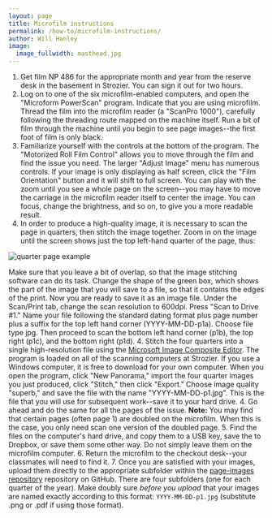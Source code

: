 ```yaml
---
layout: page
title: Microfilm instructions
permalink: /how-to/microfilm-instructions/
author: Will Hanley
image:
  image_fullwidth: masthead.jpg
---
```

1. Get film NP 486 for the appropriate month and year from the reserve desk in the basement in Strozier. You can sign it out for two hours.
2. Log on to one of the six microfilm-enabled computers, and open the "Microform PowerScan" program. Indicate that you are using microfilm. Thread the film into the microfilm reader (a "ScanPro 1000"), carefully following the threading route mapped on the machine itself. Run a bit of film through the machine until you begin to see page images--the first foot of film is only black.
3. Familiarize yourself with the controls at the bottom of the program. The "Motorized Roll Film Control" allows you to move through the film and find the issue you need. The larger "Adjust Image" menu has numerous controls. If your image is only displaying as half screen, click the "Film Orientation" button and it will shift to full screen. You can play with the zoom until you see a whole page on the screen--you may have to move the carriage in the microfilm reader itself to center the image. You can focus, change the brightness, and so on, to give you a more readable result.
4. In order to produce a high-quality image, it is necessary to scan the page in quarters, then stitch the image together. Zoom in on the image until the screen shows just the top left-hand quarter of the page, thus:

![quarter page example](quarter-page-example.jpg)

Make sure that you leave a bit of overlap, so that the image stitching software can do its task. Change the shape of the green box, which shows the part of the image that you will save to a file, so that it contains the edges of the print. Now you are ready to save it as an image file. Under the Scan/Print tab, change the scan resolution to 600dpi. Press "Scan to Drive #1." Name your file following the standard dating format plus page number plus a suffix for the top left hand corner (YYYY-MM-DD-p1a). Choose file type jpg. Then proceed to scan the bottom left hand corner (p1b), the top right (p1c), and the bottom right (p1d).
4. Stitch the four quarters into a single high-resolution file using the [Microsoft Image Composite Editor](http://research.microsoft.com/en-us/um/redmond/projects/ice/). The program is loaded on all of the scanning computers at Strozier. If you use a Windows computer, it is free to download for your own computer. When you open the program, click "New Panorama," import the four quarter images you just produced, click "Stitch," then click "Export." Choose image quality "superb," and save the file with the name "YYYY-MM-DD-p1.jpg". This is the file that you will use for subsequent work--save it to your hard drive.
4. Go ahead and do the same for all the pages of the issue. **Note:** You may find that certain pages (often page 1) are doubled on the microfilm. When this is the case, you only need scan one version of the doubled page.
5. Find the files on the computer's hard drive, and copy them to a USB key, save the to Dropbox, or save them some other way. Do not simply leave them on the microfilm computer.
6. Return the microfilm to the checkout desk--your classmates will need to find it.
7. Once you are satisfied with your images, upload them directly to the appropriate subfolder within the [page-images repository](https://github.com/dig-eg-gaz/page-images) repository on GitHub. There are four subfolders (one for each quarter of the year). Make doubly sure *before you upload* that your images are named exactly according to this format: `YYYY-MM-DD-p1.jpg` (substitute .png or .pdf if using those format).
